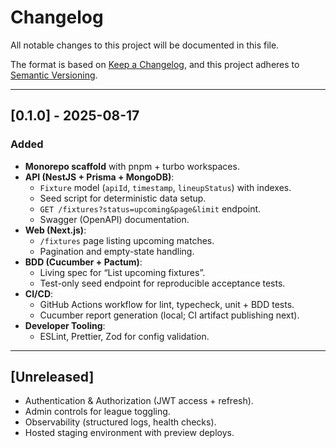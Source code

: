 # Changelog
All notable changes to this project will be documented in this file.

The format is based on [Keep a Changelog](https://keepachangelog.com/en/1.1.0/),
and this project adheres to [Semantic Versioning](https://semver.org/spec/v2.0.0.html).

---

## [0.1.0] - 2025-08-17
### Added
- **Monorepo scaffold** with pnpm + turbo workspaces.
- **API (NestJS + Prisma + MongoDB)**:
    - `Fixture` model (`apiId`, `timestamp`, `lineupStatus`) with indexes.
    - Seed script for deterministic data setup.
    - `GET /fixtures?status=upcoming&page&limit` endpoint.
    - Swagger (OpenAPI) documentation.
- **Web (Next.js)**:
    - `/fixtures` page listing upcoming matches.
    - Pagination and empty-state handling.
- **BDD (Cucumber + Pactum)**:
    - Living spec for “List upcoming fixtures”.
    - Test-only seed endpoint for reproducible acceptance tests.
- **CI/CD**:
    - GitHub Actions workflow for lint, typecheck, unit + BDD tests.
    - Cucumber report generation (local; CI artifact publishing next).
- **Developer Tooling**:
    - ESLint, Prettier, Zod for config validation.

---

## [Unreleased]
- Authentication & Authorization (JWT access + refresh).
- Admin controls for league toggling.
- Observability (structured logs, health checks).
- Hosted staging environment with preview deploys.